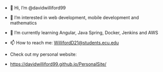 - 👋 Hi, I’m @davidwilliford99
- 👀 I’m interested in web development, mobile development and mathematics
- 🌱 I’m currently learning Angular, Java Spring, Docker, Jenkins and AWS

- 📫 How to reach me: WillifordD21@students.ecu.edu

- Check out my personal website: 
- https://davidwilliford99.github.io/PersonalSite/

<!---
davidwilliford99/davidwilliford99 is a ✨ special ✨ repository because its `README.md` (this file) appears on your GitHub profile.
You can click the Preview link to take a look at your changes.
--->
